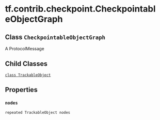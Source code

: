 <div itemscope itemtype="http://developers.google.com/ReferenceObject">
<meta itemprop="name" content="tf.contrib.checkpoint.CheckpointableObjectGraph" />
<meta itemprop="path" content="Stable" />
<meta itemprop="property" content="TrackableObject"/>
<meta itemprop="property" content="nodes"/>
</div>

# tf.contrib.checkpoint.CheckpointableObjectGraph

## Class `CheckpointableObjectGraph`

A ProtocolMessage



<!-- Placeholder for "Used in" -->


## Child Classes
[`class TrackableObject`](../../../tf/contrib/checkpoint/CheckpointableObjectGraph/TrackableObject.md)

## Properties

<h3 id="nodes"><code>nodes</code></h3>

`repeated TrackableObject nodes`




